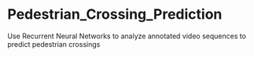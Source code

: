 # Pedestrian_Crossing_Prediction
Use Recurrent Neural Networks to analyze annotated video sequences to predict pedestrian crossings 
